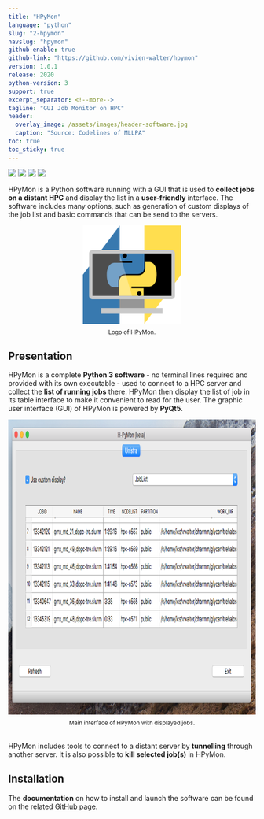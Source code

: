 ```yaml
---
title: "HPyMon"
language: "python"
slug: "2-hpymon"
navslug: "hpymon"
github-enable: true
github-link: "https://github.com/vivien-walter/hpymon"
version: 1.0.1
release: 2020
python-version: 3
support: true
excerpt_separator: <!--more-->
tagline: "GUI Job Monitor on HPC"
header:
  overlay_image: /assets/images/header-software.jpg
  caption: "Source: Codelines of MLLPA"
toc: true
toc_sticky: true
---
```


<img src="https://img.shields.io/badge/version-{{ page.version }}-f39f37">
<img src="https://img.shields.io/badge/release-{{ page.release }}-0377fc">
<img src="https://img.shields.io/badge/python-{{ page.python-version }}-3b9c46">
<img src="https://img.shields.io/badge/support-{{ page.support }}-8c8c8c">

HPyMon is a Python software running with a GUI that is used to **collect jobs on a distant HPC** and display the list in a **user-friendly** interface.
The software includes many options, such as generation of custom displays of the job list and basic commands that can be send to the servers.

<!--more-->

<center><img src="https://github.com/vivien-walter/hpymon/blob/main/sources/main/icons/linux/256.png?raw=true" width='200' height='200'/></center>
<center><sub>Logo of HPyMon.</sub></center>

## Presentation

HPyMon is a complete **Python 3 software** - no terminal lines required and provided with its own executable - used to connect to a HPC server and
collect the **list of running jobs** there. HPyMon then display the list of job in its table interface to make it convenient to read for
the user. The graphic user interface (GUI) of HPyMon is powered by **PyQt5**.

<center><img src="https://github.com/vivien-walter/hpymon/blob/main/sources/main/resources/base/help/main.png?raw=true" width='600' height='600'/></center>
<center><sub>Main interface of HPyMon with displayed jobs.</sub></center>
<br>

HPyMon includes tools to connect to a distant server by **tunnelling** through another server. It is also possible to **kill selected job(s)** in HPyMon.

## Installation

The **documentation** on how to install and launch the software can be found on the related [GitHub page](https://github.com/vivien-walter/hpymon).
